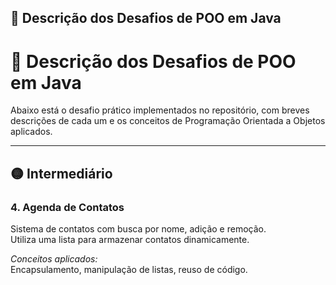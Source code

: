 ## 🧩 Descrição dos Desafios de POO em Java
# 📘 Descrição dos Desafios de POO em Java

Abaixo está o desafio prático implementados no repositório, com breves descrições de cada um e os conceitos de Programação Orientada a Objetos aplicados.

---

## 🟡 Intermediário

### 4. Agenda de Contatos
Sistema de contatos com busca por nome, adição e remoção.  
Utiliza uma lista para armazenar contatos dinamicamente.

*Conceitos aplicados:*  
Encapsulamento, manipulação de listas, reuso de código.



